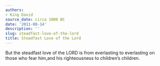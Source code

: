 ```yaml
---
authors:
- King David
source_date: circa 1000 BC
date: '2011-08-14'
description: ''
slug: steadfast-love-of-the-lord
title: Steadfast Love of the Lord
---
```

But the steadfast love of the LORD is from everlasting to everlasting on those who fear him,and his righteousness to children’s children.



